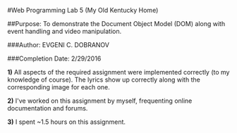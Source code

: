 #Web Programming Lab 5 (My Old Kentucky Home)

##Purpose: To demonstrate the Document Object Model (DOM) along with event handling and video manipulation.
					
###Author: EVGENI C. DOBRANOV

###Completion Date: 2/29/2016

**1)** All aspects of the required assignment were implemented correctly (to my knowledge of course). The lyrics show up correctly along with the corresponding image for each one.

**2)** I've worked on this assignment by myself, frequenting online documentation and forums.

**3)** I spent ~1.5 hours on this assignment.